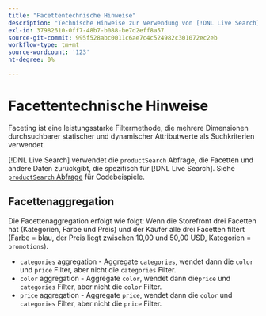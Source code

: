 ```yaml
---
title: "Facettentechnische Hinweise"
description: "Technische Hinweise zur Verwendung von [!DNL Live Search] Facetten."
exl-id: 37982610-0ff7-48b7-b088-be7d2eff8a57
source-git-commit: 995f528abc0011c6ae7c4c524982c301072ec2eb
workflow-type: tm+mt
source-wordcount: '123'
ht-degree: 0%

---
```


# Facettentechnische Hinweise

Faceting ist eine leistungsstarke Filtermethode, die mehrere Dimensionen durchsuchbarer statischer und dynamischer Attributwerte als Suchkriterien verwendet.

[!DNL Live Search] verwendet die `productSearch` Abfrage, die Facetten und andere Daten zurückgibt, die spezifisch für [!DNL Live Search]. Siehe [`productSearch` Abfrage](https://developer.adobe.com/commerce/webapi/graphql/schema/live-search/queries/product-search/) für Codebeispiele.

## Facettenaggregation

Die Facettenaggregation erfolgt wie folgt: Wenn die Storefront drei Facetten hat (Kategorien, Farbe und Preis) und der Käufer alle drei Facetten filtert (Farbe = blau, der Preis liegt zwischen 10,00 und 50,00 USD, Kategorien = `promotions`).

* `categories` aggregation - Aggregate `categories`, wendet dann die `color` und `price` Filter, aber nicht die `categories` Filter.
* `color` aggregation - Aggregate `color`, wendet dann die`price` und `categories` Filter, aber nicht die `color` Filter.
* `price` aggregation - Aggregate `price`, wendet dann die `color` und `categories` Filter, aber nicht die `price` Filter.
